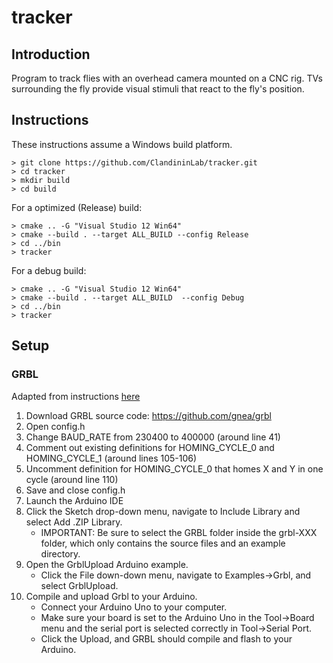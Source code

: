 # tracker

## Introduction

Program to track flies with an overhead camera mounted on a CNC rig.  TVs surrounding the fly provide visual stimuli that react to the fly's position.

## Instructions

These instructions assume a Windows build platform.

```
> git clone https://github.com/ClandininLab/tracker.git
> cd tracker
> mkdir build
> cd build
```
For a optimized (Release) build:
```
> cmake .. -G "Visual Studio 12 Win64"
> cmake --build . --target ALL_BUILD --config Release
> cd ../bin
> tracker
```

For a debug build:
```
> cmake .. -G "Visual Studio 12 Win64"
> cmake --build . --target ALL_BUILD  --config Debug
> cd ../bin
> tracker
```

## Setup

### GRBL

Adapted from instructions [here](https://github.com/gnea/grbl/wiki/Compiling-Grbl)

1. Download GRBL source code: https://github.com/gnea/grbl
2. Open config.h
3. Change BAUD_RATE from 230400 to 400000 (around line 41)
4. Comment out existing definitions for HOMING_CYCLE_0 and HOMING_CYCLE_1 (around lines 105-106)
5. Uncomment definition for HOMING_CYCLE_0 that homes X and Y in one cycle (around line 110)
6. Save and close config.h
7. Launch the Arduino IDE
8. Click the Sketch drop-down menu, navigate to Include Library and select Add .ZIP Library.
    * IMPORTANT: Be sure to select the GRBL folder inside the grbl-XXX folder, which only contains the source files and an example directory.
9. Open the GrblUpload Arduino example.
    * Click the File down-down menu, navigate to Examples->Grbl, and select GrblUpload.
10. Compile and upload Grbl to your Arduino.
    * Connect your Arduino Uno to your computer.
    * Make sure your board is set to the Arduino Uno in the Tool->Board menu and the serial port is selected correctly in Tool->Serial Port.
    * Click the Upload, and GRBL should compile and flash to your Arduino.

